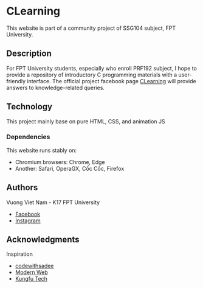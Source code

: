 # CLearning

This website is part of a community project of SSG104 subject, FPT University.

## Description

For FPT University students, especially who enroll PRF192 subject, I hope to provide a repository of introductory C programming materials with a
user-friendly interface. The official project facebook page [CLearning](https://www.facebook.com/profile.php?id=100086707472799)
will provide answers to knowledge-related queries.

## Technology

This project mainly base on pure HTML, CSS, and animation JS

### Dependencies

This website runs stably on:
* Chromium browsers: Chrome, Edge
* Another: Safari, OperaGX, Cốc Cốc, Firefox

## Authors

Vuong Viet Nam - K17 FPT University

* [Facebook](https://www.facebook.com/profile.php?id=100009747367404)
* [Instagram](https://www.instagram.com/272727_betham/)

## Acknowledgments

Inspiration
* [codewithsadee](https://www.youtube.com/c/codewithsadee)
* [Modern Web](https://www.youtube.com/c/ModernWeb)
* [Kungfu Tech](https://kungfutech.edu.vn/)
